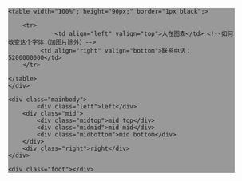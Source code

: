 <!DOCTYPE html PUBLIC "-//W3C//DTD XHTML 1.0 Transitional//EN" "http://www.w3.org/TR/xhtml1/DTD/xhtml1-transitional.dtd">
<html xmlns="http://www.w3.org/1999/xhtml">
<head>
<meta http-equiv="Content-Type" content="text/html; charset=utf-8" />
<style type="text/css">
.wrap{width:90%;
	      background:#999;
	      margin:0 auto;}

.head{width:100%; 
	  	   height:90px;
	  	   background:#0F6;}

.mainbody{width:99%;
		           height:310px; 
		           margin:0 auto; 
		           background:#FF0;
				}

.left{width:15%;height:300px;float:left; background:#0FF}
.mid{width:70%;height:300px; float:left; background:#CF9; margin:0 auto}
.right{width:15%;height:300px;float:right; background:#3F0}

.midtop{ width:90%; height:100px; background:#00F; clear:both; margin-top:5px; margin-left:45px;}
.midmid{ width:90%; height:100px; background:#F0F; margin:0 auto; margin-top:5px}
.midbottom{ width:90%; height:100px; background:#FF0; margin:0 auto; margin-top:5px}

.foot{width:100%; height:40px; background:#F00}

</style>
<title>无标题文档</title>
</head>

<body>
<div class="wrap">
	<div class="head">
    
    <table width="100%"; height="90px;" border="1px black";>

        <tr> 
        		 <td align="left" valign="top">人在图森</td> <!--如何改变这个字体（加图片除外）-->
             <td align="right" valign="bottom">联系电话：5200000000</td>
        </tr>
    
    </table>
    </div>
    
    <div class="mainbody">
    		<div class="left">left</div>
		<div class="mid"> 
			<div class="midtop">mid top</div>
            <div class="midmid">mid mid</div>
            <div class="midbottom">mid bottom</div>
        </div>
		<div class="right">right</div>
    </div>
    
    <div class="foot"></div>
</div>
</body>
</html>
